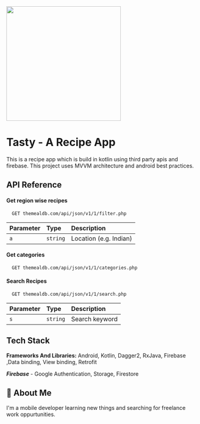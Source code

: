 
<img src="https://firebasestorage.googleapis.com/v0/b/tastyrecipeapp.appspot.com/o/12344.png?alt=media&token=88a326c5-03a1-4af2-9f64-744a5690a65d" width="300">


# Tasty - A Recipe App

This is a recipe app which is build in kotlin using third party apis and firebase. This project uses MVVM architecture and android best practices.



## API Reference

#### Get region wise recipes 

```http
  GET themealdb.com/api/json/v1/1/filter.php
```

| Parameter | Type     | Description                |
| :-------- | :------- | :------------------------- |
| `a` | `string` |Location (e.g. Indian)

#### Get categories

```http
  GET themealdb.com/api/json/v1/1/categories.php
```
#### Search Recipes

```http
  GET themealdb.com/api/json/v1/1/search.php
```

| Parameter | Type     | Description                |
| :-------- | :------- | :------------------------- |
| `s` | `string` |Search keyword

## Tech Stack

**Frameworks And Libraries:** Android, Kotlin, Dagger2, RxJava, Firebase ,Data binding, View binding, Retrofit

***Firebase*** - Google Authentication, Storage, Firestore

## 🚀 About Me
I'm a mobile developer learning new things and searching for freelance work oppurtunities.

